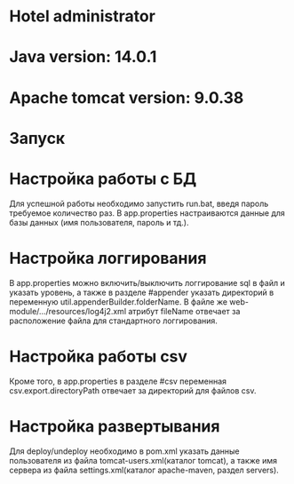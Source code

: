 # Hotel administrator

# Java version: 14.0.1

# Apache tomcat version: 9.0.38

# Запуск

# Настройка работы с БД
Для успешной работы необходимо запустить run.bat, введя пароль требуемое количество раз. В app.properties настраиваются данные для базы данных (имя пользователя, пароль и тд.).

# Настройка логгирования
В app.properties можно включить/выключить логгирование sql в файл и указать уровень, а также в разделе #appender указать директорий в переменную 
util.appenderBuilder.folderName. В файле же web-module/.../resources/log4j2.xml атрибут fileName отвечает за расположение файла для стандартного логгирования.

# Настройка работы csv
Кроме того, в app.properties в разделе #csv переменная csv.export.directoryPath отвечает за директорий для файлов csv.

# Настройка развертывания
Для deploy/undeploy необходимо в pom.xml указать данные пользователя из файла tomcat-users.xml(каталог tomcat), а также имя сервера из файла
settings.xml(каталог apache-maven, раздел servers).